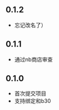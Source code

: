 <!-- markdownlint-disable MD026 MD031 MD033 MD036 MD041 MD046 MD047 MD051 -->
## 0.1.2

- 忘记改名了）

## 0.1.1

- 通过nb商店审查

## 0.1.0

- 首次提交项目
- 支持绑定和b30